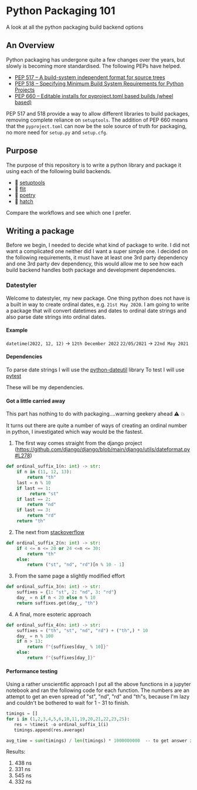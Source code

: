 # Python Packaging 101
A look at all the python packaging build backend options

## An Overview
Python packaging has undergone quite a few changes over the years, but slowly is becoming more standardised.
The following PEPs have helped.

- [PEP 517 – A build-system independent format for source trees](https://peps.python.org/pep-0517/)
- [PEP 518 – Specifying Minimum Build System Requirements for Python Projects](https://peps.python.org/pep-0518/)
- [PEP 660 – Editable installs for pyproject.toml based builds (wheel based)](https://peps.python.org/pep-0660/)

PEP 517 and 518 provide a way to allow different libraries to build packages, removing complete reliance on `setuptools`.
The addition of PEP 660 means that the `pyproject.toml` can now be the sole source of truth for packaging, no more need for `setup.py` and `setup.cfg`.

## Purpose
The purpose of this repository is to write a python library and package it using each of the following build backends.
-  🔧 [setuptools](https://setuptools.pypa.io/en/latest/)
-  🐬 [flit](https://flit.pypa.io/en/latest/index.html)
-  📖 [poetry](https://python-poetry.org/docs/)
-  🐣 [hatch](https://hatch.pypa.io/latest/)

Compare the workflows and see which one I prefer.

## Writing a package
Before we begin, I needed to decide what kind of package to write. I did not want a complicated one neither did I want a super simple one.
I decided on the following requirements, it must have at least one 3rd party dependency and one 3rd party dev dependency, this would allow me to see how each build backend handles both package and development dependencies.

### Datestyler
Welcome to datestyler, my new package. One thing python does not have is a built in way to create ordinal dates, e.g. `21st May 2020`. I am going to write a package that will convert datetimes and dates to ordinal date strings and also parse date strings into ordinal dates.

#### Example
`datetime(2022, 12, 12)` -> `12th December 2022`
`22/05/2021` -> `22nd May 2021`

#### Dependencies
To parse date strings I will use the [python-dateutil](https://dateutil.readthedocs.io/en/stable/) library
To test I will use [pytest](https://docs.pytest.org/en/7.1.x/)

These will be my dependencies.

#### Got a little carried away
This part has nothing to do with packaging....warning geekery ahead :warning: :boom:

It turns out there are quite a number of ways of creating an ordinal number in python, I investigated which way would be the fastest.

1. The first way comes straight from the django project (https://github.com/django/django/blob/main/django/utils/dateformat.py#L278)

```python
def ordinal_suffix_1(n: int) -> str:
    if n in (11, 12, 13):
        return "th"
    last = n % 10
    if last == 1:
         return "st"
    if last == 2:
        return "nd"
    if last == 3:
        return "rd"
    return "th"
```
2. The next from [stackoverflow](https://stackoverflow.com/questions/739241/date-ordinal-output)

```python
def ordinal_suffix_2(n: int) -> str:
    if 4 <= n <= 20 or 24 <=n <= 30:
        return "th"
    else:
        return ("st", "nd", "rd")[n % 10 - 1]
```
3. From the same page a slightly modified effort

```python
def ordinal_suffix_3(n: int) -> str:
    suffixes = {1: "st", 2: "nd", 3: "rd"}
    day_ = n if n < 20 else n % 10
    return suffixes.get(day_, "th")
```

4. A final, more esoteric approach
```python
def ordinal_suffix_4(n: int) -> str:
    suffixes = ("th", "st", "nd", "rd") + ("th",) * 10
    day_ = n % 100
    if n > 13:
        return f"{suffixes[day_ % 10]}"
    else:
        return f"{suffixes[day_]}"
```

#### Performance testing
Using a rather unscientific approach I put all the above functions in a jupyter notebook and ran the following code for each function.
The numbers are an attempt to get an even spread of "st", "nd", "rd" and "th"s, because I'm lazy and couldn't be bothered to wait for 1 - 31 to finish.

```python
timings = []
for i in (1,2,3,4,5,6,10,11,19,20,21,22,23,25):
   res = %timeit -o ordinal_suffix_1(i)
   timings.append(res.average)

avg_time = sum(timings) / len(timings) * 1000000000  -- to get answer in nanoseconds
```

Results:
1. 438 ns
2. 331 ns
3. 545 ns
4. 332 ns

